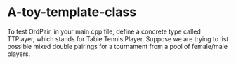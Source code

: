 # A-toy-template-class
To test OrdPair, in your main cpp file, define a concrete type called TTPlayer, which stands for Table Tennis Player. Suppose we are trying to list possible mixed double pairings for a tournament from a pool of female/male players. 
